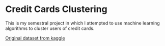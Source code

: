 # Credit Cards Clustering
This is my semestral project in which I attempted to use machine learning algorithms to cluster users of credit cards.

[Original dataset from kaggle](https://www.kaggle.com/datasets/arjunbhasin2013/ccdata)

